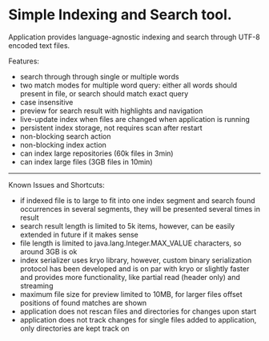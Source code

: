  Simple Indexing and Search tool.
=================================


Application provides language-agnostic indexing and search through UTF-8 encoded text files.

Features:
- search through through single or multiple words
- two match modes for multiple word query: either all words should present in file, or search should match exact query
- case insensitive
- preview for search result with highlights and navigation
- live-update index when files are changed when application is running
- persistent index storage, not requires scan after restart
- non-blocking search action
- non-blocking index action
- can index large repositories (60k files in 3min)
- can index large files (3GB files in 10min)


---------------------------------

Known Issues and Shortcuts:
- if indexed file is to large to fit into one index segment and search found 
    occurrences in several segments, they will be presented several times in result
- search result length is limited to 5k items, 
    however, can be easily extended in future if it makes sense
- file length is limited to java.lang.Integer.MAX_VALUE characters, so around 3GB is ok
- index serializer uses kryo library, however, custom binary serialization protocol has been developed
    and is on par with kryo or slightly faster and provides more functionality, like partial read (header only) and streaming
- maximum file size for preview limited to 10MB, for larger files offset positions of found matches are shown
- application does not rescan files and directories for changes upon start
- application does not track changes for single files added to application, only directories are kept track on


